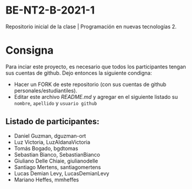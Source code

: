 # BE-NT2-B-2021-1
Repositorio inicial de la clase | Programación en nuevas tecnologías 2.

# Consigna

Para inciar este proyecto, es necesario que todos los participantes tengan sus cuentas de github. Dejo entonces la siguiente condigna:

- Hacer un FORK de este repositorio (con sus cuentas de github personales/estudiantiles).
- Editar este archivo *README.md* y agregar en el siguiente listado su `nombre`, `apellido` y `usuario github`


## Listado de participantes:

- Daniel Guzman, dguzman-ort
- Luz Victoria, LuzAldanaVictoria
- Tomás Bogado, bgdtomas
- Sebastian Bianco, SebastianBianco
- Giuliano Delle Chiaie, giulianodelle
- Santiago Mertens, santiagomertens
- Lucas Demian Levy, LucasDemianLevy
- Mariano Heffes, mmheffes
